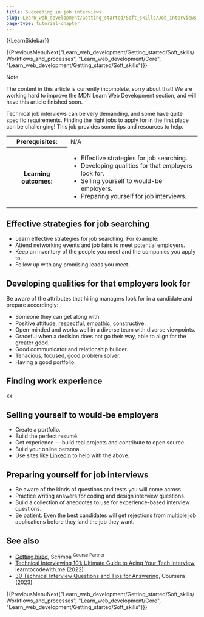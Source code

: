 ```yaml
---
title: Succeeding in job interviews
slug: Learn_web_development/Getting_started/Soft_skills/Job_interviews
page-type: tutorial-chapter
---
```


{{LearnSidebar}}

{{PreviousMenuNext("Learn_web_development/Getting_started/Soft_skills/Workflows_and_processes", "Learn_web_development/Core", "Learn_web_development/Getting_started/Soft_skills")}}

> [!NOTE]
> The content in this article is currently incomplete, sorry about that! We are working hard to improve the MDN Learn Web Development section, and will have this article finished soon.

Technical job interviews can be very demanding, and some have quite specific requirements. Finding the right jobs to apply for in the first place can be challenging! This job provides some tips and resources to help.

<table>
  <tbody>
    <tr>
      <th scope="row">Prerequisites:</th>
      <td>
        N/A
      </td>
    </tr>
    <tr>
      <th scope="row">Learning outcomes:</th>
      <td>
        <ul>
          <li>Effective strategies for job searching.</li>
          <li>Developing qualities for that employers look for.</li>
          <li>Selling yourself to would-be employers.</li>
          <li>Preparing yourself for job interviews.</li>
        </ul>
      </td>
    </tr>
  </tbody>
</table>

## Effective strategies for job searching

- Learn effective strategies for job searching. For example:
- Attend networking events and job fairs to meet potential employers.
- Keep an inventory of the people you meet and the companies you apply to.
- Follow up with any promising leads you meet.

## Developing qualities for that employers look for

Be aware of the attributes that hiring managers look for in a candidate and prepare accordingly:

- Someone they can get along with.
- Positive attitude, respectful, empathic, constructive.
- Open-minded and works well in a diverse team with diverse viewpoints.
- Graceful when a decision does not go their way, able to align for the greater good.
- Good communicator and relationship builder.
- Tenacious, focused, good problem solver.
- Having a good portfolio.

## Finding work experience

xx

## Selling yourself to would-be employers

- Create a portfolio.
- Build the perfect resumé.
- Get experience — build real projects and contribute to open source.
- Build your online persona.
- Use sites like [LinkedIn](https://www.linkedin.com/) to help with the above.

## Preparing yourself for job interviews

- Be aware of the kinds of questions and tests you will come across.
- Practice writing answers for coding and design interview questions.
- Build a collection of anecdotes to use for experience-based interview questions.
- Be patient. Even the best candidates will get rejections from multiple job applications before they land the job they want.

## See also

- [Getting hired](https://v2.scrimba.com/the-frontend-developer-career-path-c0j/~0156?via=mdn), Scrimba <sup>Course Partner</sup>
- [Technical Interviewing 101: Ultimate Guide to Acing Your Tech Interview](https://learntocodewith.me/posts/technical-interview/), learntocodewith.me (2022)
- [30 Technical Interview Questions and Tips for Answering](https://www.coursera.org/articles/technical-interview-questions), Coursera (2023)

{{PreviousMenuNext("Learn_web_development/Getting_started/Soft_skills/Workflows_and_processes", "Learn_web_development/Core", "Learn_web_development/Getting_started/Soft_skills")}}
